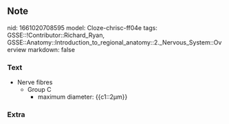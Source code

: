 ## Note
nid: 1661020708595
model: Cloze-chrisc-ff04e
tags: GSSE::!Contributor::Richard_Ryan, GSSE::Anatomy::Introduction_to_regional_anatomy::2._Nervous_System::Overview
markdown: false

### Text
<div>
  <ul>
    <li>Nerve fibres
      <ul>
        <li>Group C
          <ul>
            <li>maximum diameter: {{c1::2μm}}
          </ul>
      </ul>
  </ul>
</div>

### Extra

